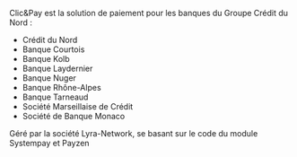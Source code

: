 Clic&Pay est la solution de paiement pour les banques du Groupe Crédit du Nord : 
- Crédit du Nord
- Banque Courtois
- Banque Kolb
- Banque Laydernier
- Banque Nuger
- Banque Rhône-Alpes
- Banque Tarneaud
- Société Marseillaise de Crédit
- Société de Banque Monaco

Géré par la société Lyra-Network, se basant sur le code du module Systempay et Payzen
